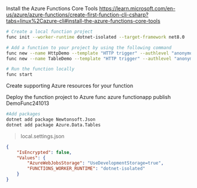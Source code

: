 
Install the Azure Functions Core Tools
https://learn.microsoft.com/en-us/azure/azure-functions/create-first-function-cli-csharp?tabs=linux%2Cazure-cli#install-the-azure-functions-core-tools

```bash
# Create a local function project
func init --worker-runtime dotnet-isolated --target-framework net8.0

# Add a function to your project by using the following command
func new --name HttpDemo --template "HTTP trigger" --authlevel "anonymous"
func new --name TableDemo --template "HTTP trigger" --authlevel "anonymous"

# Run the function locally
func start
```

Create supporting Azure resources for your function


Deploy the function project to Azure
func azure functionapp publish DemoFunc241013

```bash
#Add packages
dotnet add package Newtonsoft.Json
dotnet add package Azure.Data.Tables
```


> local.settings.json
```json
{
    "IsEncrypted": false,
    "Values": {
        "AzureWebJobsStorage": "UseDevelopmentStorage=true",
        "FUNCTIONS_WORKER_RUNTIME": "dotnet-isolated"
    }
}
```
